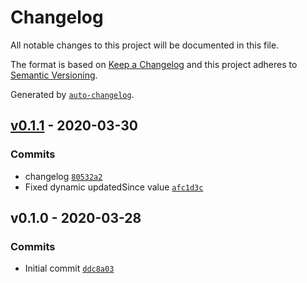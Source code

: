# Changelog

All notable changes to this project will be documented in this file.

The format is based on [Keep a Changelog](https://keepachangelog.com/en/1.0.0/)
and this project adheres to [Semantic Versioning](https://semver.org/spec/v2.0.0.html).

Generated by [`auto-changelog`](https://github.com/CookPete/auto-changelog).

## [v0.1.1](https://github.com/martinholden-skillsoft/node-percipio-teamswebhook/compare/v0.1.0...v0.1.1) - 2020-03-30

### Commits

- changelog [`80532a2`](https://github.com/martinholden-skillsoft/node-percipio-teamswebhook/commit/80532a2e35c8824f3fea3a35107a99d1f9892ce9)
- Fixed dynamic updatedSince value [`afc1d3c`](https://github.com/martinholden-skillsoft/node-percipio-teamswebhook/commit/afc1d3cb092430e90975d8d8a7afc90ad4e6e751)

## v0.1.0 - 2020-03-28

### Commits

- Initial commit [`ddc8a03`](https://github.com/martinholden-skillsoft/node-percipio-teamswebhook/commit/ddc8a03956d904ec57926dc4013d9ab72b8ac38b)

